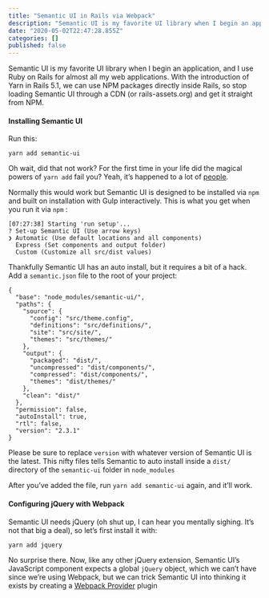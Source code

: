 ```yaml
---
title: "Semantic UI in Rails via Webpack"
description: "Semantic UI is my favorite UI library when I begin an application, and I use Ruby on Rails for almost all my web applications. With the…"
date: "2020-05-02T22:47:28.855Z"
categories: []
published: false
---
```


Semantic UI is my favorite UI library when I begin an application, and I use Ruby on Rails for almost all my web applications. With the introduction of Yarn in Rails 5.1, we can use NPM packages directly inside Rails, so stop loading Semantic UI through a CDN (or rails-assets.org) and get it straight from NPM.

#### Installing Semantic UI

Run this:

```
yarn add semantic-ui 
```

Oh wait, did that not work? For the first time in your life did the magical powers of `yarn add` fail you? Yeah, it’s happened to a lot of [people](https://github.com/yarnpkg/yarn/issues/976).

Normally this would work but Semantic UI is designed to be installed via `npm` and built on installation with Gulp interactively. This is what you get when you run it via `npm` :

```
[07:27:38] Starting 'run setup'...
? Set-up Semantic UI (Use arrow keys)
❯ Automatic (Use default locations and all components)
  Express (Set components and output folder)
  Custom (Customize all src/dist values)
```

Thankfully Semantic UI has an auto install, but it requires a bit of a hack. Add a `semantic.json` file to the root of your project:

```
{
  "base": "node_modules/semantic-ui/",
  "paths": {
    "source": {
      "config": "src/theme.config",
      "definitions": "src/definitions/",
      "site": "src/site/",
      "themes": "src/themes/"
    },
    "output": {
      "packaged": "dist/",
      "uncompressed": "dist/components/",
      "compressed": "dist/components/",
      "themes": "dist/themes/"
    },
    "clean": "dist/"
  },
  "permission": false,
  "autoInstall": true,
  "rtl": false,
  "version": "2.3.1"
}
```

Please be sure to replace `version` with whatever version of Semantic UI is the latest. This nifty files tells Semantic to auto install inside a `dist/` directory of the `semantic-ui` folder in `node_modules` 

After you’ve added the file, run `yarn add semantic-ui` again, and it’ll work.

#### Configuring jQuery with Webpack

Semantic UI needs jQuery (oh shut up, I can hear you mentally sighing. It’s not that big a deal), so let’s first install it with:

```
yarn add jquery
```

No surprise there. Now, like any other jQuery extension, Semantic UI’s JavaScript component expects a global `jQuery` object, which we can’t have since we’re using Webpack, but we can trick Semantic UI into thinking it exists by creating a [Webpack Provider](https://webpack.js.org/plugins/provide-plugin/) plugin
